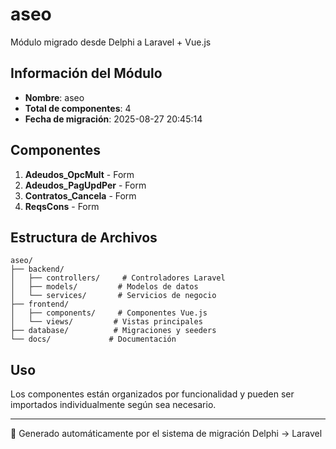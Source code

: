 # aseo

Módulo migrado desde Delphi a Laravel + Vue.js

## Información del Módulo
- **Nombre**: aseo
- **Total de componentes**: 4
- **Fecha de migración**: 2025-08-27 20:45:14

## Componentes

1. **Adeudos_OpcMult** - Form
2. **Adeudos_PagUpdPer** - Form
3. **Contratos_Cancela** - Form
4. **ReqsCons** - Form

## Estructura de Archivos

```
aseo/
├── backend/
│   ├── controllers/     # Controladores Laravel
│   ├── models/         # Modelos de datos  
│   └── services/       # Servicios de negocio
├── frontend/
│   ├── components/     # Componentes Vue.js
│   └── views/         # Vistas principales
├── database/          # Migraciones y seeders
└── docs/             # Documentación
```

## Uso

Los componentes están organizados por funcionalidad y pueden ser importados individualmente según sea necesario.

---
🤖 Generado automáticamente por el sistema de migración Delphi → Laravel
